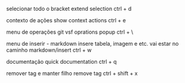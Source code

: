 selecionar todo o bracket
extend selection
ctrl + d

contexto de ações
show context actions
ctrl + e

menu de operações git
vsf oprations popup
ctrl + \

menu de inserir - markdown insere tabela, imagem e etc.
vai estar no caminho markdown/insert
ctrl + w


documentação
quick documentation
ctrl + q 

remover tag e manter filho
remove tag
ctrl + shift + x
